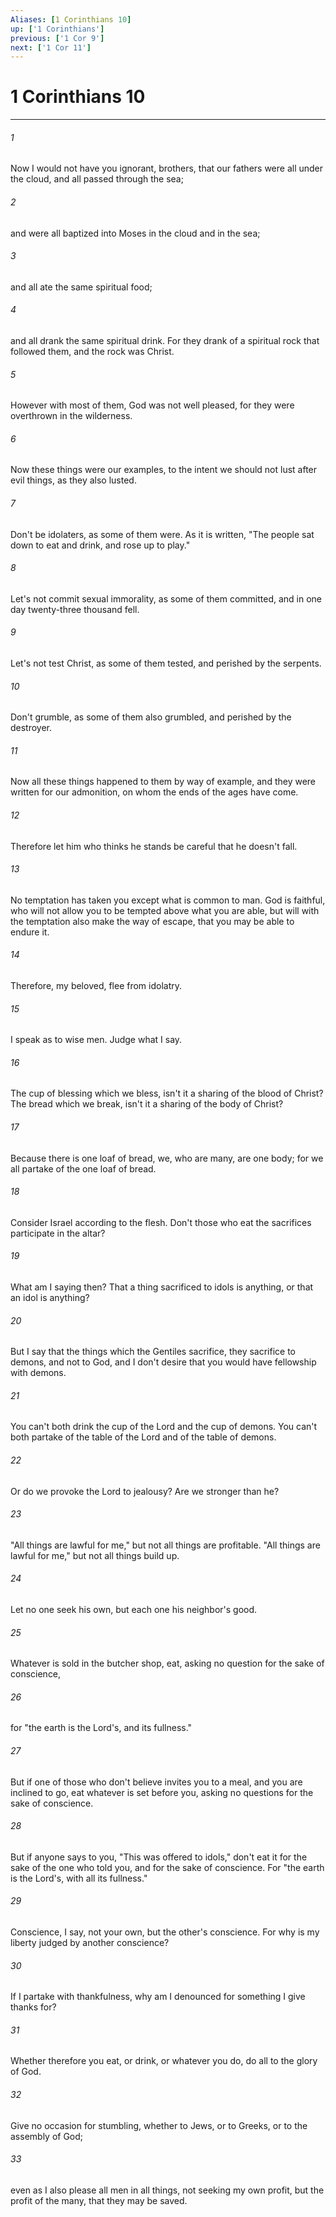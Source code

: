 ```yaml
---
Aliases: [1 Corinthians 10]
up: ['1 Corinthians']
previous: ['1 Cor 9']
next: ['1 Cor 11']
---
```

# 1 Corinthians 10
***





###### 1 

Now I would not have you ignorant, brothers, that our fathers were all under the cloud, and all passed through the sea; 



###### 2 

and were all baptized into Moses in the cloud and in the sea; 



###### 3 

and all ate the same spiritual food; 



###### 4 

and all drank the same spiritual drink. For they drank of a spiritual rock that followed them, and the rock was Christ. 



###### 5 

However with most of them, God was not well pleased, for they were overthrown in the wilderness. 



###### 6 

Now these things were our examples, to the intent we should not lust after evil things, as they also lusted. 



###### 7 

Don't be idolaters, as some of them were. As it is written, "The people sat down to eat and drink, and rose up to play." 



###### 8 

Let's not commit sexual immorality, as some of them committed, and in one day twenty-three thousand fell. 



###### 9 

Let's not test Christ, as some of them tested, and perished by the serpents. 



###### 10 

Don't grumble, as some of them also grumbled, and perished by the destroyer. 



###### 11 

Now all these things happened to them by way of example, and they were written for our admonition, on whom the ends of the ages have come. 



###### 12 

Therefore let him who thinks he stands be careful that he doesn't fall. 



###### 13 

No temptation has taken you except what is common to man. God is faithful, who will not allow you to be tempted above what you are able, but will with the temptation also make the way of escape, that you may be able to endure it. 



###### 14 

Therefore, my beloved, flee from idolatry. 



###### 15 

I speak as to wise men. Judge what I say. 



###### 16 

The cup of blessing which we bless, isn't it a sharing of the blood of Christ? The bread which we break, isn't it a sharing of the body of Christ? 



###### 17 

Because there is one loaf of bread, we, who are many, are one body; for we all partake of the one loaf of bread. 



###### 18 

Consider Israel according to the flesh. Don't those who eat the sacrifices participate in the altar? 



###### 19 

What am I saying then? That a thing sacrificed to idols is anything, or that an idol is anything? 



###### 20 

But I say that the things which the Gentiles sacrifice, they sacrifice to demons, and not to God, and I don't desire that you would have fellowship with demons. 



###### 21 

You can't both drink the cup of the Lord and the cup of demons. You can't both partake of the table of the Lord and of the table of demons. 



###### 22 

Or do we provoke the Lord to jealousy? Are we stronger than he? 



###### 23 

"All things are lawful for me," but not all things are profitable. "All things are lawful for me," but not all things build up. 



###### 24 

Let no one seek his own, but each one his neighbor's good. 



###### 25 

Whatever is sold in the butcher shop, eat, asking no question for the sake of conscience, 



###### 26 

for "the earth is the Lord's, and its fullness." 



###### 27 

But if one of those who don't believe invites you to a meal, and you are inclined to go, eat whatever is set before you, asking no questions for the sake of conscience. 



###### 28 

But if anyone says to you, "This was offered to idols," don't eat it for the sake of the one who told you, and for the sake of conscience. For "the earth is the Lord's, with all its fullness." 



###### 29 

Conscience, I say, not your own, but the other's conscience. For why is my liberty judged by another conscience? 



###### 30 

If I partake with thankfulness, why am I denounced for something I give thanks for? 



###### 31 

Whether therefore you eat, or drink, or whatever you do, do all to the glory of God. 



###### 32 

Give no occasion for stumbling, whether to Jews, or to Greeks, or to the assembly of God; 



###### 33 

even as I also please all men in all things, not seeking my own profit, but the profit of the many, that they may be saved.

